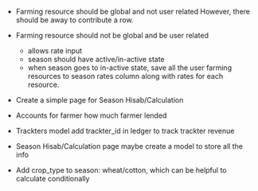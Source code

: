 - Farming resource should be global and not user related
    However, there should be away to contribute a row.

- Farming resource should not be global and be user related
    - allows rate input
    - season should have active/in-active state
    - when season goes to in-active state, save all the user farming resources to season rates column along with rates for each resource.

- Create a simple page for Season Hisab/Calculation

- Accounts for farmer
    how much farmer lended

- Trackters model
    add trackter_id in ledger to track trackter revenue

- Season Hisab/Calculation page
    maybe create a model to store all the info

- Add crop_type to season: wheat/cotton, which can be helpful to calculate conditionally

